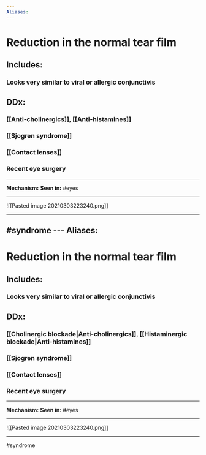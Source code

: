 ```yaml
---
Aliases:
---
```

# Reduction in the normal tear film 
## Includes:
### Looks very similar to viral or allergic conjunctivis
## DDx:
### [[Anti-cholinergics]], [[Anti-histamines]]
### [[Sjogren syndrome]]
### [[Contact lenses]]
### Recent eye surgery

---
**Mechanism:**
**Seen in:** #eyes 

---
![[Pasted image 20210303223240.png]]

---
#syndrome ---
Aliases:
---
# Reduction in the normal tear film 
## Includes:
### Looks very similar to viral or allergic conjunctivis
## DDx:
### [[Cholinergic blockade|Anti-cholinergics]], [[Histaminergic blockade|Anti-histamines]]
### [[Sjogren syndrome]]
### [[Contact lenses]]
### Recent eye surgery

---
**Mechanism:**
**Seen in:** #eyes 

---
![[Pasted image 20210303223240.png]]

---
#syndrome 